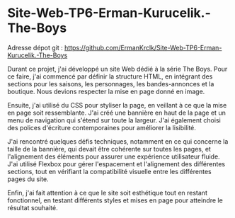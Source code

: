 # Site-Web-TP6-Erman-Kurucelik.-The-Boys

Adresse dépot git : https://github.com/ErmanKrclk/Site-Web-TP6-Erman-Kurucelik.-The-Boys

Durant ce projet, j'ai développé un site Web dédié à la série The Boys. Pour ce faire, j'ai commencé par définir la structure HTML, en intégrant des sections pour les saisons, les personnages, les bandes-annonces et la boutique.
Nous devions respecter la mise en page donné en image.

Ensuite, j'ai utilisé du CSS pour styliser la page, en veillant à ce que la mise en page soit ressemblante. J'ai créé une bannière en haut de la page et un menu de navigation qui s'étend sur toute la largeur. J'ai également choisi des polices d'écriture contemporaines pour améliorer la lisibilité.

J'ai rencontré quelques défis techniques, notamment en ce qui concerne la taille de la bannière, qui devait être cohérente sur toutes les pages, et l'alignement des éléments pour assurer une expérience utilisateur fluide. J'ai utilisé Flexbox pour gérer l'espacement et l'alignement des différentes sections, tout en vérifiant la compatibilité visuelle entre les différentes pages du site.

Enfin, j'ai fait attention à ce que le site soit esthétique tout en restant fonctionnel, en testant différents styles et mises en page pour atteindre le résultat souhaité.
